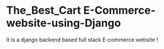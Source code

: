 # The_Best_Cart E-Commerce-website-using-Django
It is a django backend based full stack E-commerce website !
